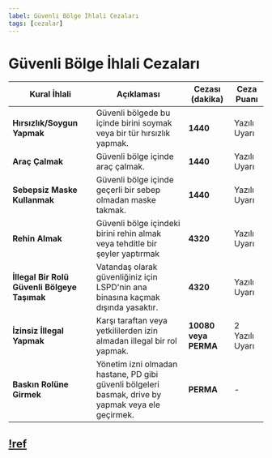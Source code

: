 ```yaml
---
label: Güvenli Bölge İhlali Cezaları
tags: [cezalar]
---
```


# Güvenli Bölge İhlali Cezaları

| Kural İhlali                                 | Açıklaması                                                                                         | Cezası (dakika)      | Ceza Puanı     |
| -------------------------------------------- | -------------------------------------------------------------------------------------------------- | -------------------- | -------------- |
| **Hırsızlık/Soygun Yapmak**                  | Güvenli bölgede bu içinde birini soymak veya bir tür hırsızlık yapmak.                             | **1440**             | Yazılı Uyarı   |
| **Araç Çalmak**                              | Güvenli bölge içinde araç çalmak.                                                                  | **1440**             | Yazılı Uyarı   |
| **Sebepsiz Maske Kullanmak**                 | Güvenli bölge içinde geçerli bir sebep olmadan maske takmak.                                       | **1440**             | Yazılı Uyarı   |
| **Rehin Almak**                              | Güvenli bölge içindeki birini rehin almak veya tehditle bir şeyler yaptırmak                       | **4320**             | Yazılı Uyarı   |
| **İllegal Bir Rolü Güvenli Bölgeye Taşımak** | Vatandaş olarak güvenliğiniz için LSPD'nin ana binasına kaçmak dışında yasaktır.                   | **4320**             | Yazılı Uyarı   |
| **İzinsiz İllegal Yapmak**                   | Karşı taraftan veya yetkililerden izin almadan illegal bir rol yapmak.                             | **10080 veya PERMA** | 2 Yazılı Uyarı |
| **Baskın Rolüne Girmek**                     | Yönetim izni olmadan hastane, PD gibi güvenli bölgeleri basmak, drive by yapmak veya ele geçirmek. | **PERMA**            | -              |

## [!ref](/rules/ic/safezones.md)
